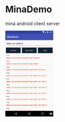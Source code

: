 # MinaDemo
mina android client  server

<img src="img/device-2018-06-29-162040.png"  width="30%" height="30%" align="center" />
